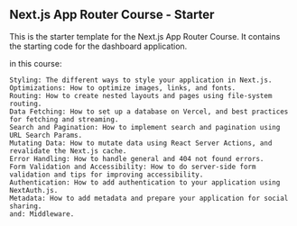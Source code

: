 ## Next.js App Router Course - Starter

This is the starter template for the Next.js App Router Course. It contains the starting code for the dashboard application.

in this course:

    Styling: The different ways to style your application in Next.js.
    Optimizations: How to optimize images, links, and fonts.
    Routing: How to create nested layouts and pages using file-system routing.
    Data Fetching: How to set up a database on Vercel, and best practices for fetching and streaming.
    Search and Pagination: How to implement search and pagination using URL Search Params.
    Mutating Data: How to mutate data using React Server Actions, and revalidate the Next.js cache.
    Error Handling: How to handle general and 404 not found errors.
    Form Validation and Accessibility: How to do server-side form validation and tips for improving accessibility.
    Authentication: How to add authentication to your application using NextAuth.js.
    Metadata: How to add metadata and prepare your application for social sharing.
    and: Middleware.

